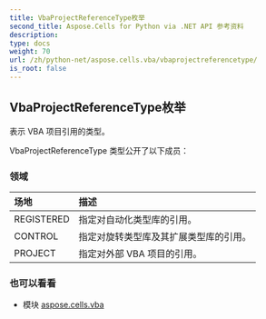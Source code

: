 ```yaml
---
title: VbaProjectReferenceType枚举
second_title: Aspose.Cells for Python via .NET API 参考资料
description:
type: docs
weight: 70
url: /zh/python-net/aspose.cells.vba/vbaprojectreferencetype/
is_root: false
---
```

## VbaProjectReferenceType枚举
表示 VBA 项目引用的类型。



VbaProjectReferenceType 类型公开了以下成员：

### 领域
|场地|描述|
| :- | :- |
| REGISTERED |指定对自动化类型库的引用。|
| CONTROL |指定对旋转类型库及其扩展类型库的引用。|
| PROJECT |指定对外部 VBA 项目的引用。|



### 也可以看看
* 模块 [aspose.cells.vba](..)
